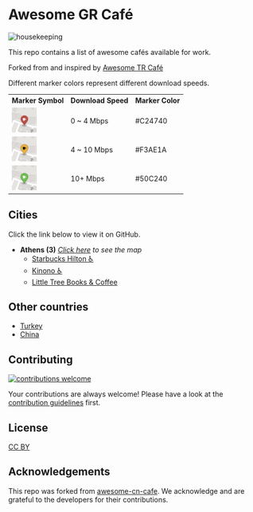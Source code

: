 # Awesome GR Café

![housekeeping](https://github.com/nbayramberdiyev/awesome-tr-cafe/actions/workflows/housekeeping.yml/badge.svg)

This repo contains a list of awesome cafés available for work.

Forked from and inspired by [Awesome TR Café](https://github.com/nbayramberdiyev/awesome-tr-cafe)

Different marker colors represent different download speeds.

<table>
  <tr>
    <th>Marker Symbol</th><th>Download Speed</th><th>Marker Color</th>
  </tr>
  <tr>
    <td><img src="resources/markers/slow.png" width="50" alt="Slow marker"></td><td>0 ~ 4 Mbps</td><td>#C24740</td>
  </tr>
  <tr>
    <td><img src="resources/markers/moderate.png" width="50" alt="Moderate marker"></td><td>4 ~ 10 Mbps</td><td>#F3AE1A</td>
  </tr>
  <tr>
    <td><img src="resources/markers/fast.png" width="50" alt="Fast marker"></td><td>10+ Mbps</td><td>#50C240</td>
  </tr>
</table>

## Cities

Click the link below to view it on GitHub.

- **Athens (3)** _[Click here](athens.geojson) to see the map_
  - [Starbucks Hilton ♿](https://goo.gl/maps/GaNChWALb9Eth4yj6)
  - [Kinono ♿](https://www.facebook.com/kinonobar/)
  - [Little Tree Books & Coffee](https://www.facebook.com/LittleTreeBooksandCoffee/)

## Other countries

* [Turkey](https://github.com/nbayramberdiyev/awesome-tr-cafe)
* [China](https://github.com/ElaWorkshop/awesome-cn-cafe)

## Contributing

[![contributions welcome](https://img.shields.io/badge/contributions-welcome-brightgreen.svg?style=flat)](CONTRIBUTING.md)

Your contributions are always welcome! Please have a look at the [contribution guidelines](CONTRIBUTING.md) first.

## License

[CC BY](http://creativecommons.org/licenses/by/4.0/)

## Acknowledgements

This repo was forked from [awesome-cn-cafe](https://github.com/ElaWorkshop/awesome-cn-cafe). We acknowledge and are grateful to the developers for their contributions.
